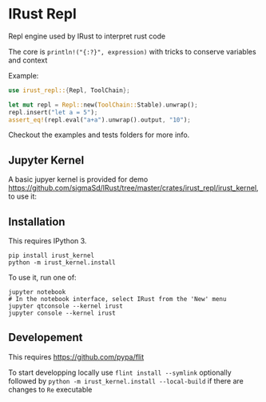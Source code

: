 # IRust Repl

Repl engine used by IRust to interpret rust code

The core is `println!("{:?}", expression)` with tricks to conserve variables and context

Example:

```rust
use irust_repl::{Repl, ToolChain};

let mut repl = Repl::new(ToolChain::Stable).unwrap();
repl.insert("let a = 5");
assert_eq!(repl.eval("a+a").unwrap().output, "10");
```
Checkout the examples and tests folders for more info.


## Jupyter Kernel
A basic jupyer kernel is provided for demo https://github.com/sigmaSd/IRust/tree/master/crates/irust_repl/irust_kernel, to use it:

Installation
------------

This requires IPython 3.

    pip install irust_kernel
    python -m irust_kernel.install

To use it, run one of:

    jupyter notebook
    # In the notebook interface, select IRust from the 'New' menu
    jupyter qtconsole --kernel irust
    jupyter console --kernel irust


Developement
------------

This requires https://github.com/pypa/flit

To start developping locally use `flint install --symlink` optionally followed by `python -m irust_kernel.install --local-build` if there are changes to `Re` executable
